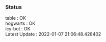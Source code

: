 ### Status


table : OK  
hogwarts : OK  
icy-bot : OK  
Latest Update : 2022-01-07 21:06:48.428402
